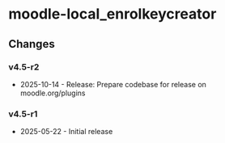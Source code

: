 moodle-local_enrolkeycreator
============================

Changes
-------

### v4.5-r2

* 2025-10-14 - Release: Prepare codebase for release on moodle.org/plugins

### v4.5-r1

* 2025-05-22 - Initial release
